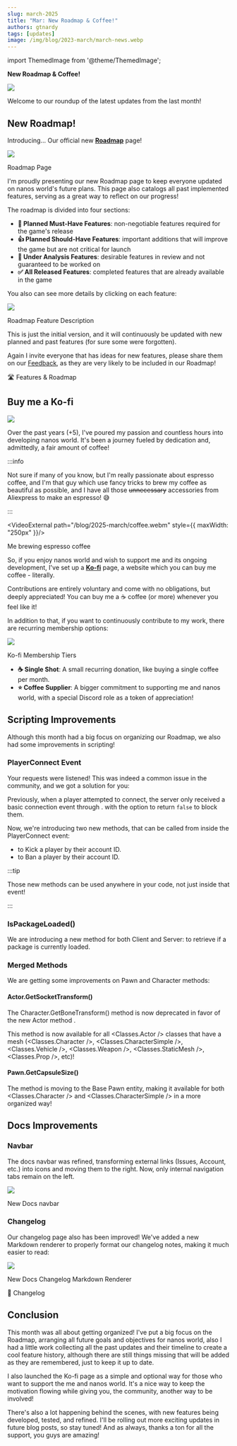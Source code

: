 ```yaml
---
slug: march-2025
title: "Mar: New Roadmap & Coffee!"
authors: gtnardy
tags: [updates]
image: /img/blog/2023-march/march-news.webp
---
```



import ThemedImage from '@theme/ThemedImage';


**New Roadmap & Coffee!**

![](/img/blog/2023-march/march-news.webp)

Welcome to our roundup of the latest updates from the last month!

<!--truncate-->



## New Roadmap!

Introducing... Our official new **[Roadmap](/roadmap)** page!

![](/img/blog/2025-march/roadmap.webp)

<MediaLegend>Roadmap Page</MediaLegend>

I'm proudly presenting our new Roadmap page to keep everyone updated on nanos world's future plans. This page also catalogs all past implemented features, serving as a great way to reflect on our progress!

The roadmap is divided into four sections:

- **🎯 Planned Must-Have Features**: non-negotiable features required for the game's release
- **👍 Planned Should-Have Features**: important additions that will improve the game but are not critical for launch
- **💭 Under Analysis Features**: desirable features in review and not guaranteed to be worked on
- **✅ All Released Features**: completed features that are already available in the game

You also can see more details by clicking on each feature:

![](/img/blog/2025-march/roadmap-feature.webp)

<MediaLegend>Roadmap Feature Description</MediaLegend>

This is just the initial version, and it will continuously be updated with new planned and past features (for sure some were forgotten).

Again I invite everyone that has ideas for new features, please share them on our [Feedback](https://feedback.nanos-world.com), as they are very likely to be included in our Roadmap!

<ReferenceLink href="https://docs.nanos-world.com/roadmap">🛣️ Features & Roadmap</ReferenceLink>


## Buy me a Ko-fi

![](/img/docs/kofi.webp)

Over the past years (+5), I've poured my passion and countless hours into developing nanos world. It's been a journey fueled by dedication and, admittedly, a fair amount of coffee!

:::info

Not sure if many of you know, but I'm really passionate about espresso coffee, and I'm that guy which use fancy tricks to brew my coffee as beautiful as possible, and I have all those ~~unnecessary~~ accessories from Aliexpress to make an espresso! 😅

:::

<VideoExternal path="/blog/2025-march/coffee.webm" style={{ maxWidth: "250px" }}/>

<MediaLegend>Me brewing espresso coffee</MediaLegend>

So, if you enjoy nanos world and wish to support me and its ongoing development, I've set up a **[Ko-fi](https://ko-fi.com/gtnardy)** page, a website which you can buy me coffee - literally.

Contributions are entirely voluntary and come with no obligations, but deeply appreciated! You can buy me a ☕ coffee (or more) whenever you feel like it!

In addition to that, if you want to continuously contribute to my work, there are recurring membership options:

![](/img/blog/2025-march/kofi.webp)

<MediaLegend>Ko-fi Membership Tiers</MediaLegend>

- **☕ Single Shot**: A small recurring donation, like buying a single coffee per month.
- **⭐ Coffee Supplier**: A bigger commitment to supporting me and nanos world, with a special Discord role as a token of appreciation!

<KofiButton />


## Scripting Improvements

Although this month had a big focus on organizing our Roadmap, we also had some improvements in scripting!


### PlayerConnect Event

Your requests were listened! This was indeed a common issue in the community, and we got a solution for you:

Previously, when a player attempted to connect, the server only received a basic connection event through <EventReference type="StaticClass" class_name="Server" event="PlayerConnect" is_static />. with the option to return `false` to block them.

Now, we're introducing two new methods, that can be called from inside the PlayerConnect event:

- <MethodReference type="StaticClass" class_name="Server" method="KickByAccountID" is_static show_class_name /> to Kick a player by their account ID.
- <MethodReference type="StaticClass" class_name="Server" method="BanByAccountID" is_static show_class_name /> to Ban a player by their account ID.

:::tip

Those new methods can be used anywhere in your code, not just inside that event!

:::


### IsPackageLoaded()

We are introducing a new method for both Client and Server: <MethodReference type="StaticClass" class_name="Server" method="IsPackageLoaded" is_static /> to retrieve if a package is currently loaded.


### Merged Methods

We are getting some improvements on Pawn and Character methods:

#### Actor.GetSocketTransform()

The Character.GetBoneTransform() method is now deprecated in favor of the new Actor method <MethodReference type="Class" class_name="Actor" method="GetSocketTransform" is_base show_class_name />.

This method is now available for all <Classes.Actor /> classes that have a mesh (<Classes.Character />, <Classes.CharacterSimple />, <Classes.Vehicle />, <Classes.Weapon />, <Classes.StaticMesh />, <Classes.Prop />, etc)!


#### Pawn.GetCapsuleSize()

The method <MethodReference type="Class" class_name="Pawn" method="GetCapsuleSize" is_base show_class_name /> is moving to the Base Pawn entity, making it available for both <Classes.Character /> and <Classes.CharacterSimple /> in a more organized way!


## Docs Improvements

### Navbar

The docs navbar was refined, transforming external links (Issues, Account, etc.) into icons and moving them to the right. Now, only internal navigation tabs remain on the left.

![](/img/blog/2025-march/navbar.webp)

<MediaLegend>New Docs navbar</MediaLegend>


### Changelog

Our changelog page also has been improved! We've added a new Markdown renderer to properly format our changelog notes, making it much easier to read:

![](/img/blog/2025-march/changelog.webp)

<MediaLegend>New Docs Changelog Markdown Renderer</MediaLegend>

<ReferenceLink href="https://docs.nanos-world.com/changelog">📃 Changelog</ReferenceLink>


## Conclusion

This month was all about getting organized! I've put a big focus on the Roadmap, arranging all future goals and objectives for nanos world, also I had a little work collecting all the past updates and their timeline to create a cool feature history, although there are still things missing that will be added as they are remembered, just to keep it up to date.

I also launched the Ko-fi page as a simple and optional way for those who want to support the me and nanos world. It's a nice way to keep the motivation flowing while giving you, the community, another way to be involved!

There's also a lot happening behind the scenes, with new features being developed, tested, and refined. I'll be rolling out more exciting updates in future blog posts, so stay tuned! And as always, thanks a ton for all the support, you guys are amazing!